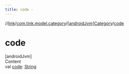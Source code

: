 ```yaml
---
title: code -
---
```

//[link](../../index.md)/[com.tink.model.category](../index.md)/[[androidJvm]Category](index.md)/[code](code.md)



# code  
[androidJvm]  
Content  
val [code](code.md): [String](https://kotlinlang.org/api/latest/jvm/stdlib/kotlin/-string/index.html)  



